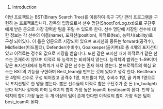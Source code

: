 1. Introduction

이번 프로젝트는 BST(Binary Search Tree)를 이용하여 축구 구단 관리 프로그램을 구현하
는 프로젝트입니다. 감독의 입장으로서 선수 명단(ShootForLog.txt)으로 구단주에게 받은
돈으로 가장 강력한 팀을 꾸릴 수 있도록 한다. 선수 명단에 저장된 선수에 대한 정보는
각 선수의 이름(name), 포지션(position), 이적료(fee), 능력치(ability)로 구성 되어있다. 이
름은 영문으로 저장되어 있으며 포지션의 종류는 forward(공격수), Midfielder(미드필더),
Defender(수비수), Goalkeeper(골키퍼)로 총 4개의 포지션이 있고 이적료는 정수의 값으로
저장을 받습니다. 또한 같은 포지션 내에 이적료가 같은 선수는 존재하지 않으며 이적료
와 능력치는 비례하지 않는다. 능력치의 범위는 1~99이며 같은 포지션내에서 능력치가
서로 같은 선수는 존재 하지 않는다.
본프로젝트의 핵심 요소는 BST의 기능을 구현하며 Best_team을 만드는 것에 있다고 생각
한다. Bestteam은 4명의 선수로 구성 되어있고 공격수 1명, 미드필더 1명, 수비수 1명, 골
키퍼 1명으로 각 포지션별로 한 명을 뽑는다. 뽑은 선수들의 이적료 합은 구단주가 준 돈
(m_budget)보다 작거나 같아야 하며 능력치의 합이 가장 높은 team이 bestteam이 된다.
만약 능력치의 합이 가장 높은 두 개 이상의 팀이 존재 한다면 이적료의 합이 가장 적은
팀이 best_team이 된다.
